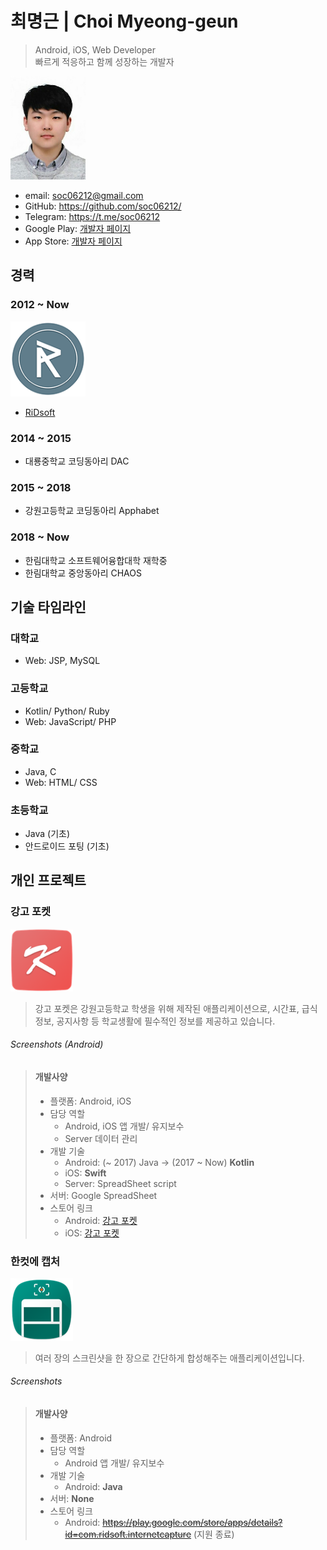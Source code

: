 최명근 | Choi Myeong-geun
========================
  > Android, iOS, Web Developer<br>빠르게 적응하고 함께 성장하는 개발자
  
  <img src="/res/profile.jpg" width="120px"></img>
  
  * email: [soc06212@gmail.com](mailto:soc06212@gmail.com)
  * GitHub: <https://github.com/soc06212/>
  * Telegram: <https://t.me/soc06212>
  * Google Play: [개발자 페이지](https://play.google.com/store/apps/dev?id=8395994437925298218)
  * App Store: [개발자 페이지](https://itunes.apple.com/kr/developer/myeong-geun-choi/id1384350201?mt=8)

## 경력
### 2012 ~ Now
  <img src="/res/ridsoft_small.png" width="120px"></img>
  * [RiDsoft](http://ridsoft.xyz)
  
### 2014 ~ 2015
  * 대룡중학교 코딩동아리 DAC

### 2015 ~ 2018
  * 강원고등학교 코딩동아리 Apphabet

### 2018 ~ Now
  * 한림대학교 소프트웨어융합대학 재학중
  * 한림대학교 중앙동아리 CHAOS


## 기술 타임라인
### 대학교
 * Web: JSP, MySQL

### 고등학교
 * Kotlin/ Python/ Ruby
 * Web: JavaScript/ PHP

### 중학교
 * Java, C
 * Web: HTML/ CSS

### 초등학교
 * Java (기초)
 * 안드로이드 포팅 (기초)

## 개인 프로젝트
### 강고 포켓

<img src="/res/kp/kp_app_icon.png" width="100px" height="100px">

> 강고 포켓은 강원고등학교 학생을 위해 제작된 애플리케이션으로, 시간표, 급식정보, 공지사항 등 학교생활에 필수적인 정보를 제공하고 있습니다.

###### Screenshots (Android)


> #### 개발사양
> * 플랫폼: Android, iOS
> * 담당 역할
>   - Android, iOS 앱 개발/ 유지보수
>   - Server 데이터 관리
> * 개발 기술
>   - Android: (~ 2017) Java -> (2017 ~ Now) **Kotlin**
>   - iOS: **Swift**
>   - Server: SpreadSheet script
> * 서버: Google SpreadSheet
> * 스토어 링크
>   - Android: [강고 포켓](https://play.google.com/store/apps/details?id=com.RiDsoft.kangwonhighschool)
>   - iOS: [강고 포켓](https://itunes.apple.com/kr/app/강고-포켓/id1384350202?mt=8)


### 한컷에 캡처

<img src="/res/cis.png" width="100px" height="100px">

> 여러 장의 스크린샷을 한 장으로 간단하게 합성해주는 애플리케이션입니다.

###### Screenshots


> #### 개발사양
> * 플랫폼: Android
> * 담당 역할
>   - Android 앱 개발/ 유지보수
> * 개발 기술
>   - Android: **Java**
> * 서버: **None**
> * 스토어 링크
>   - Android: ~~https://play.google.com/store/apps/details?id=com.ridsoft.internetcapture~~ (지원 종료)
